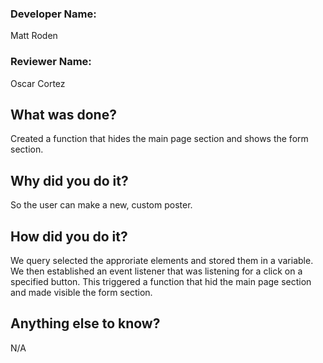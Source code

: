 ### Developer Name:

Matt Roden

### Reviewer Name:

Oscar Cortez

## What was done?

Created a function that hides the main page section and shows the form section.



## Why did you do it?

So the user can make a new, custom poster.



## How did you do it?

We query selected the approriate elements and stored them in a variable. We then established an event listener that was listening for a 
click on a specified button. This triggered a function that hid the main page section and made visible the form section. 




## Anything else to know?

N/A
